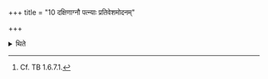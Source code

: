 +++
title = "10 दक्षिणाग्नौ पत्न्याः प्रतिवेशमोदनम्"

+++

<details><summary>थिते</summary>

10. In the neighborhood i.e. on the Dakṣiṇa-fire he cooks rice-pap for the wife of the sacrificer.[^1]  


[^1]: Cf. TB 1.6.7.1.
</details>
